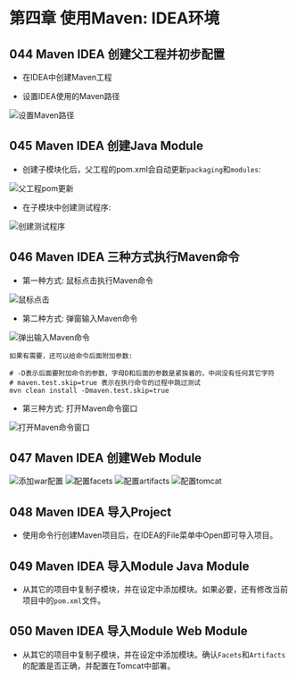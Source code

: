 # 第四章 使用Maven: IDEA环境

## 044 Maven IDEA 创建父工程并初步配置

* 在IDEA中创建Maven工程

* 设置IDEA使用的Maven路径

![设置Maven路径](./images/044_a_setting_maven_in_idea.png)

## 045 Maven IDEA 创建Java Module

* 创建子模块化后，父工程的pom.xml会自动更新`packaging`和`modules`:

![父工程pom更新](./images/045_a_pom_updates_after_creating_module.png)

* 在子模块中创建测试程序:

![创建测试程序](./images/045_b_create_test_program_in_module.png)

## 046 Maven IDEA 三种方式执行Maven命令

* 第一种方式: 鼠标点击执行Maven命令

![鼠标点击](./images/046_a_click_to_execute_maven_command.png)

* 第二种方式: 弹窗输入Maven命令

![弹出输入Maven命令](./images/046_b_enter_command_to_execute_maven_command.png)

```
如果有需要，还可以给命令后面附加参数:

# -D表示后面要附加命令的参数，字母D和后面的参数是紧挨着的，中间没有任何其它字符
# maven.test.skip=true 表示在执行命令的过程中跳过测试
mvn clean install -Dmaven.test.skip=true
```

* 第三种方式: 打开Maven命令窗口

![打开Maven命令窗口](./images/046_c_open_terminal.png)

## 047 Maven IDEA 创建Web Module

![添加war配置](./images/047_a_add_packaging_war.png)
![配置facets](./images/047_b_config_facets.png)
![配置artifacts](./images/047_c_config_artifacts.png)
![配置tomcat](./images/047_d_edit_config.png)

## 048 Maven IDEA 导入Project

* 使用命令行创建Maven项目后，在IDEA的File菜单中Open即可导入项目。

## 049 Maven IDEA 导入Module Java Module

* 从其它的项目中复制子模块，并在设定中添加模块。如果必要，还有修改当前项目中的`pom.xml`文件。

## 050 Maven IDEA 导入Module Web Module

* 从其它的项目中复制子模块，并在设定中添加模块。确认`Facets`和`Artifacts`的配置是否正确，并配置在Tomcat中部署。